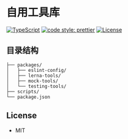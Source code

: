 # 自用工具库

[![TypeScript](https://img.shields.io/badge/lang-typescript-informational?style=flat-square)](https://www.typescriptlang.org)
[![code style: prettier](https://img.shields.io/badge/code_style-prettier-ff69b4.svg?style=flat-square)](https://github.com/prettier/prettier)
[![License](https://img.shields.io/badge/License-UNLICENSED-green.svg?style=flat-square)](#License)

## 目录结构

```text
├── packages/
│   ├── eslint-config/  
│   ├── lerna-tools/ 
│   ├── mock-tools/
│   └── testing-tools/
├── scripts/
└── package.json
```

## License

- MIT
